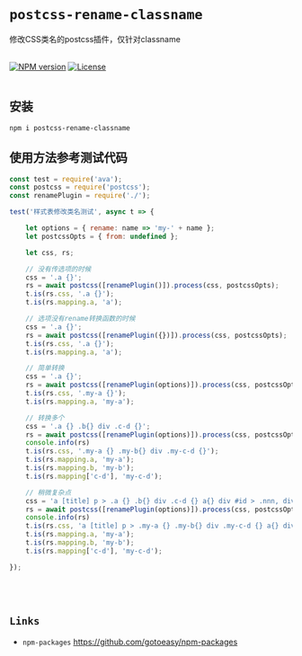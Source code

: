 # `postcss-rename-classname`
修改CSS类名的postcss插件，仅针对classname
<br>
<br>

[![NPM version](https://img.shields.io/npm/v/postcss-rename-classname.svg)](https://www.npmjs.com/package/postcss-rename-classname)
[![License](https://img.shields.io/badge/License-MIT-brightgreen.svg)](https://github.com/gotoeasy/npm-packages/blob/master/LICENSE)
<br>
<br>

## 安装
```
npm i postcss-rename-classname
```

## 使用方法参考测试代码
```js
const test = require('ava');
const postcss = require('postcss');
const renamePlugin = require('./');

test('样式表修改类名测试', async t => {

	let options = { rename: name => 'my-' + name };
	let postcssOpts = { from: undefined };

	let css, rs;

	// 没有传选项的时候
	css = '.a {}';
	rs = await postcss([renamePlugin()]).process(css, postcssOpts);
	t.is(rs.css, '.a {}');
	t.is(rs.mapping.a, 'a');

	// 选项没有rename转换函数的时候
	css = '.a {}';
	rs = await postcss([renamePlugin({})]).process(css, postcssOpts);
	t.is(rs.css, '.a {}');
	t.is(rs.mapping.a, 'a');

	// 简单转换
	css = '.a {}';
	rs = await postcss([renamePlugin(options)]).process(css, postcssOpts);
	t.is(rs.css, '.my-a {}');
	t.is(rs.mapping.a, 'my-a');

	// 转换多个
	css = '.a {} .b{} div .c-d {}';
	rs = await postcss([renamePlugin(options)]).process(css, postcssOpts);
	console.info(rs)
	t.is(rs.css, '.my-a {} .my-b{} div .my-c-d {}');
	t.is(rs.mapping.a, 'my-a');
	t.is(rs.mapping.b, 'my-b');
	t.is(rs.mapping['c-d'], 'my-c-d');

	// 稍微复杂点
	css = 'a [title] p > .a {} .b{} div .c-d {} a{} div #id > .nnn, div + span{} a:link {color: #FF0000}';
	rs = await postcss([renamePlugin(options)]).process(css, postcssOpts);
	console.info(rs)
	t.is(rs.css, 'a [title] p > .my-a {} .my-b{} div .my-c-d {} a{} div #id > .my-nnn, div + span{} a:link {color: #FF0000}');
	t.is(rs.mapping.a, 'my-a');
	t.is(rs.mapping.b, 'my-b');
	t.is(rs.mapping['c-d'], 'my-c-d');

});

```
<br>
<br>

## `Links`
* `npm-packages` https://github.com/gotoeasy/npm-packages

